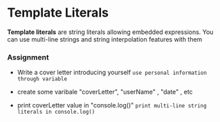# Template Literals

**Template literals** are string literals allowing embedded expressions. You can use multi-line strings and string interpolation features with them


### Assignment
- Write a cover letter introducing yourself
```use personal information through variable```

- create some varibale "coverLetter", "userName" , "date" , etc

- print coverLetter value in "console.log()" ```print multi-line string literals in console.log()```
